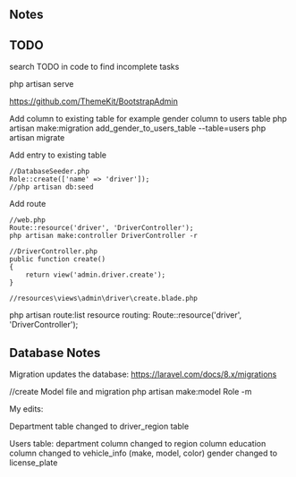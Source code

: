 ## Notes

## TODO

search TODO in code to find incomplete tasks

php artisan serve

https://github.com/ThemeKit/BootstrapAdmin

Add column to existing table
for example gender column to users table
php artisan make:migration add_gender_to_users_table --table=users
php artisan migrate

Add entry to existing table

```
//DatabaseSeeder.php
Role::create(['name' => 'driver']);
//php artisan db:seed
```

Add route

```
//web.php
Route::resource('driver', 'DriverController');
php artisan make:controller DriverController -r

//DriverController.php
public function create()
{
    return view('admin.driver.create');
}

//resources\views\admin\driver\create.blade.php
```

php artisan route:list
resource routing: Route::resource('driver', 'DriverController');

## Database Notes

Migration updates the database: https://laravel.com/docs/8.x/migrations

//create Model file and migration
php artisan make:model Role -m

My edits:

Department table changed to driver_region table

Users table:
department column changed to region column
education column changed to vehicle_info (make, model, color)
gender changed to license_plate
